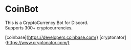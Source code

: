# CoinBot
This is a CryptoCurrency Bot for Discord.
<br>
Supports 300+ cryptocurrencies.



[coinbase]{https://developers.coinbase.com/}
[cryptonator]{https://www.cryptonator.com/}
